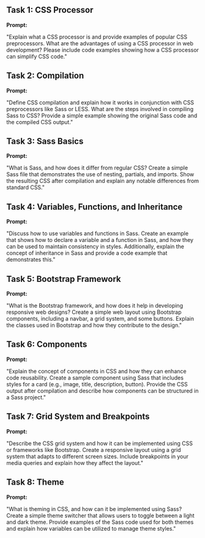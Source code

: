 ## Task 1: CSS Processor

**Prompt:**

"Explain what a CSS processor is and provide examples of popular CSS preprocessors. What are the advantages of using a
CSS processor in web development? Please include code examples showing how a CSS processor can simplify CSS code."

## Task 2: Compilation

**Prompt:**

"Define CSS compilation and explain how it works in conjunction with CSS preprocessors like Sass or LESS. What are the
steps involved in compiling Sass to CSS? Provide a simple example showing the original Sass code and the compiled CSS
output."

## Task 3: Sass Basics

**Prompt:**

"What is Sass, and how does it differ from regular CSS? Create a simple Sass file that demonstrates the use of nesting,
partials, and imports. Show the resulting CSS after compilation and explain any notable differences from standard CSS."

## Task 4: Variables, Functions, and Inheritance

**Prompt:**

"Discuss how to use variables and functions in Sass. Create an example that shows how to declare a variable and a
function in Sass, and how they can be used to maintain consistency in styles. Additionally, explain the concept of
inheritance in Sass and provide a code example that demonstrates this."

## Task 5: Bootstrap Framework

**Prompt:**

"What is the Bootstrap framework, and how does it help in developing responsive web designs? Create a simple web layout
using Bootstrap components, including a navbar, a grid system, and some buttons. Explain the classes used in Bootstrap
and how they contribute to the design."

## Task 6: Components

**Prompt:**

"Explain the concept of components in CSS and how they can enhance code reusability. Create a sample component using
Sass that includes styles for a card (e.g., image, title, description, button). Provide the CSS output after compilation
and describe how components can be structured in a Sass project."

## Task 7: Grid System and Breakpoints

**Prompt:**

"Describe the CSS grid system and how it can be implemented using CSS or frameworks like Bootstrap. Create a responsive
layout using a grid system that adapts to different screen sizes. Include breakpoints in your media queries and explain
how they affect the layout."

## Task 8: Theme

**Prompt:**

"What is theming in CSS, and how can it be implemented using Sass? Create a simple theme switcher that allows users to
toggle between a light and dark theme. Provide examples of the Sass code used for both themes and explain how variables
can be utilized to manage theme styles."
